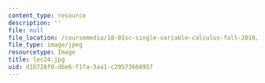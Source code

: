 ```yaml
---
content_type: resource
description: ''
file: null
file_location: /coursemedia/18-01sc-single-variable-calculus-fall-2010/d1b728f0d6e6f1fa3aa1c29573666957_lec24.jpg
file_type: image/jpeg
resourcetype: Image
title: lec24.jpg
uid: d1b728f0-d6e6-f1fa-3aa1-c29573666957
---
```


